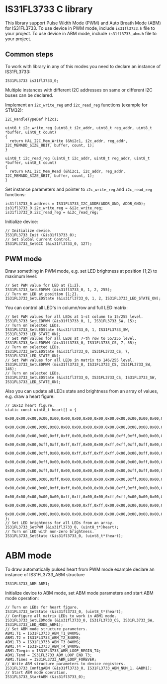 # IS31FL3733 C library #

This library support Pulse Width Mode (PWM) and Auto Breath Mode (ABM) for IS31FL3733.
To use device in PWM mode, include `is31fl3733.h` file to your project.
To use device in ABM mode, include `is31fl3733_abm.h` file to your project.

## Common steps ##

To work with library in any of this modes you need to declare an instance of IS31FL3733:

    IS31FL3733 is31fl3733_0;

Multiple instances with different I2C addresses on same or different I2C buses can be declared.

Implement an `i2c_write_reg` and `i2c_read_reg` functions (example for STM32):

    I2C_HandleTypeDef hi2c1;

    uint8_t i2c_write_reg (uint8_t i2c_addr, uint8_t reg_addr, uint8_t *buffer, uint8_t count)
    {
      return HAL_I2C_Mem_Write (&hi2c1, i2c_addr, reg_addr, I2C_MEMADD_SIZE_8BIT, buffer, count, 1);
    }
    
    uint8_t i2c_read_reg (uint8_t i2c_addr, uint8_t reg_addr, uint8_t *buffer, uint8_t count)
    {
      return HAL_I2C_Mem_Read (&hi2c1, i2c_addr, reg_addr, I2C_MEMADD_SIZE_8BIT, buffer, count, 1);
    }

Set instance parameters and pointer to `i2c_write_reg` and `i2c_read_reg` functions:

    is31fl3733_0.address = IS31FL3733_I2C_ADDR(ADDR_GND, ADDR_GND);
    is31fl3733_0.i2c_write_reg = &i2c_write_reg;
    is31fl3733_0.i2c_read_reg = &i2c_read_reg;

Initialize device:

    // Initialize device.
    IS31FL3733_Init (&is31fl3733_0);
    // Set Global Current Control.
    IS31FL3733_SetGCC (&is31fl3733_0, 127);

## PWM mode ##

Draw something in PWM mode, e.g. set LED brightness at position {1;2} to maximum level:

    // Set PWM value for LED at {1;2}.
    IS31FL3733_SetLEDPWM (&is31fl3733_0, 1, 2, 255);
    // Turn on LED at position {1;2}.
    IS31FL3733_SetLEDState (&is31fl3733_0, 1, 2, IS31FL3733_LED_STATE_ON);

You can control all LED's in column/row and full LED matrix:

    // Set PWM values for all LEDs at 1-st column to 15/255 level.
    IS31FL3733_SetLEDPWM (&is31fl3733_0, 1, IS31FL3733_SW, 15);
    // Turn on selected LEDs.
    IS31FL3733_SetLEDState (&is31fl3733_0, 1, IS31FL3733_SW, IS31FL3733_LED_STATE_ON);
    // Set PWM values for all LEDs at 7-th row to 55/255 level.
    IS31FL3733_SetLEDPWM (&is31fl3733_0, IS31FL3733_CS, 7, 55);
    // Turn on selected LEDs.
    IS31FL3733_SetLEDState (&is31fl3733_0, IS31FL3733_CS, 7, IS31FL3733_LED_STATE_ON);
    // Set PWM values for all LEDs in matrix to 146/255 level.
    IS31FL3733_SetLEDPWM (&is31fl3733_0, IS31FL3733_CS, IS31FL3733_SW, 146);
    // Turn on selected LEDs.
    IS31FL3733_SetLEDState (&is31fl3733_0, IS31FL3733_CS, IS31FL3733_SW, IS31FL3733_LED_STATE_ON);

Also you can update all LEDs state and brightness from an array of values, e.g. draw a heart figure:

    // 16x12 heart figure.
    static const uint8_t heart[] = {
      0x00,0x00,0x00,0x00,0x00,0x00,0x00,0x00,0x00,0x00,0x00,0x00,0x00,0x00,0x00,0x00,
      0x00,0x00,0x00,0x00,0x00,0x00,0x00,0x00,0x00,0x00,0x00,0x00,0x00,0x00,0x00,0x00,
      0x00,0x00,0x00,0x00,0xff,0xff,0x00,0x00,0x00,0x00,0xff,0xff,0x00,0x00,0x00,0x00,
      0x00,0x00,0x00,0xff,0xff,0xff,0xff,0x00,0x00,0xff,0xff,0xff,0xff,0x00,0x00,0x00,
      0x00,0x00,0x00,0xff,0x00,0x00,0xff,0xff,0xff,0xff,0x00,0x00,0xff,0x00,0x00,0x00,
      0x00,0x00,0x00,0xff,0x00,0x00,0x00,0x00,0x00,0x00,0x00,0x00,0xff,0x00,0x00,0x00,
      0x00,0x00,0x00,0xff,0xff,0x00,0x00,0x00,0x00,0x00,0x00,0xff,0xff,0x00,0x00,0x00,
      0x00,0x00,0x00,0x00,0xff,0x00,0x00,0x00,0x00,0x00,0x00,0xff,0x00,0x00,0x00,0x00,
      0x00,0x00,0x00,0x00,0xff,0xff,0x00,0x00,0x00,0x00,0xff,0xff,0x00,0x00,0x00,0x00,
      0x00,0x00,0x00,0x00,0x00,0xff,0xff,0x00,0x00,0xff,0xff,0x00,0x00,0x00,0x00,0x00,
      0x00,0x00,0x00,0x00,0x00,0x00,0x00,0xff,0xff,0x00,0x00,0x00,0x00,0x00,0x00,0x00,
      0x00,0x00,0x00,0x00,0x00,0x00,0x00,0x00,0x00,0x00,0x00,0x00,0x00,0x00,0x00,0x00
    };
    // Set LED brightness for all LEDs from an array.
    IS31FL3733_SetPWM (&is31fl3733_0, (uint8_t*)heart);
    // Turn on LED with non-zero brightness.
    IS31FL3733_SetState (&is31fl3733_0, (uint8_t*)heart);

# ABM mode ##

To draw automatically pulsed heart from PWM mode example declare an instance of IS31FL3733_ABM structure

    IS31FL3733_ABM ABM1;

Initialize device to ABM mode, set ABM mode parameters and start ABM mode operation:

    // Turn on LEDs for heart figure.
    IS31FL3733_SetState (&is31fl3733_0, (uint8_t*)heart);
    // Configure all matrix LEDs to work in ABM1 mode.
    IS31FL3733_SetLEDMode (&is31fl3733_0, IS31FL3733_CS, IS31FL3733_SW, IS31FL3733_LED_MODE_ABM1);
    // Set ABM mode structure parameters.
    ABM1.T1 = IS31FL3733_ABM_T1_840MS;
    ABM1.T2 = IS31FL3733_ABM_T2_840MS;
    ABM1.T3 = IS31FL3733_ABM_T3_840MS;
    ABM1.T4 = IS31FL3733_ABM_T4_840MS;
    ABM1.Tbegin = IS31FL3733_ABM_LOOP_BEGIN_T4;
    ABM1.Tend = IS31FL3733_ABM_LOOP_END_T3;
    ABM1.Times = IS31FL3733_ABM_LOOP_FOREVER;
    // Write ABM structure parameters to device registers.
    IS31FL3733_ConfigABM (&is31fl3733_0, IS31FL3733_ABM_NUM_1, &ABM1);
    // Start ABM mode operation.
    IS31FL3733_StartABM (&is31fl3733_0);
